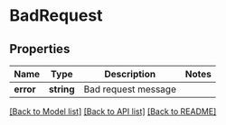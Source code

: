 # BadRequest

## Properties
Name | Type | Description | Notes
------------ | ------------- | ------------- | -------------
**error** | **string** | Bad request message | 

[[Back to Model list]](../../README.md#documentation-for-models) [[Back to API list]](../../README.md#documentation-for-api-endpoints) [[Back to README]](../../README.md)

